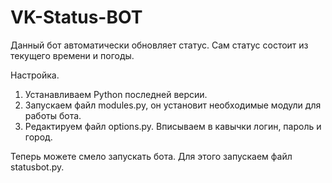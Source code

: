 # VK-Status-BOT
Данный бот автоматически обновляет статус. Сам статус состоит из текущего времени и погоды. 

Настройка.
1. Устанавливаем Python последней версии.
2. Запускаем файл modules.py, он установит необходимые модули для работы бота.
3. Редактируем файл options.py. Вписываем в кавычки логин, пароль и город.

Теперь можете смело запускать бота. Для этого запускаем файл statusbot.py.
